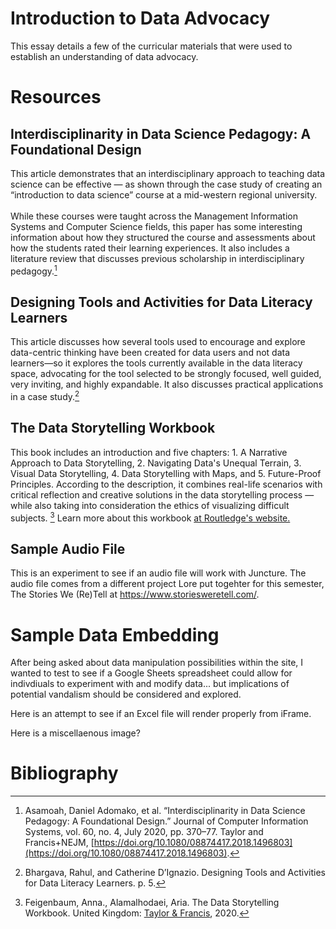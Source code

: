 <param ve-config 
       title="Data Advocacy"
       author="Lore"
       banner="https://tdwi.org/-/media/TDWI/TDWI/BITW/ConnectedPeopleBlue.jpg" 
       layout="vertical">

# Introduction to Data Advocacy

This essay details a few of the curricular materials that were used to establish an understanding of data advocacy.

# Resources

## Interdisciplinarity in Data Science Pedagogy: A Foundational Design

This article demonstrates that an interdisciplinary approach to teaching data science can be effective — as shown through the case study of creating an “introduction to data science” course at a mid-western regional university. <br><br>While these courses were taught across the Management Information Systems and Computer Science fields, this paper has some interesting information about how they structured the course and assessments about how the students rated their learning experiences. It also includes a literature review that discusses previous scholarship in interdisciplinary pedagogy.[^1]

<param ve-image label="Screenshot from Taylor & Francis Online" description="a screenshot of the webpage for the “Interdisciplinary in Data Science Pedagogy” webpage" license="Copyright © 2022 Informa UK Limited" url="https://lore3581.github.io/da4a-juncture/bibliography-essay/Interdisciplinarity-in-Data-Science-Pedagogy.png">

## Designing Tools and Activities for Data Literacy Learners

This article discusses how several tools used to encourage and explore data-centric thinking have been created for data users and not data learners—so it explores the tools currently available in the data literacy space, advocating for the tool selected to be strongly focused, well guided, very inviting, and highly expandable. It also discusses practical applications in a case study.[^3]

<param ve-iframe src="https://www.media.mit.edu/publications/designing-tools-and-activities-for-data-literacy-learners/">

<param ve-image label=”Figure 1 from Interdisciplinary in Data Science Pedagogy” description="Figure 1: informally mapping out some data tools to compare learn-ability and flexibility" license="Copyright 1995 by the Massachusetts Institute of Technology" url="https://lore3581.github.io/da4a-juncture/bibliography-essay/Designing-Tools-and-Activities-for-Data-Literacy-Learners.png">

## The Data Storytelling Workbook

This book includes an introduction and five chapters: 1. A Narrative Approach to Data Storytelling, 2. Navigating Data's Unequal Terrain, 3. Visual Data Storytelling, 4. Data Storytelling with Maps, and 5. Future-Proof Principles. According to the description, it combines real-life scenarios with critical reflection and creative solutions in the data storytelling process — while also taking into consideration the ethics of visualizing difficult subjects. [^4] Learn more about this workbook [at Routledge's website.](https://www.routledge.com/The-Data-Storytelling-Workbook/Feigenbaum-Alamalhodaei/p/book/9781138052116) 

<param ve-iframe src="https://books.google.com/books?id=ANLVDwAAQBAJ&newbks=0&lpg=PA1&pg=PA1&output=embed">

## Sample Audio File

This is an experiment to see if an audio file will work with Juncture. The audio file comes from a different project Lore put togehter for this semester, The Stories We (Re)Tell at https://www.storiesweretell.com/.

<param ve-iframe src="https://www.storiesweretell.com/objects/Lore-Alexa_11-22-22_192kbps.mp3">

# Sample Data Embedding

After being asked about data manipulation possibilities within the site, I wanted to test to see if a Google Sheets spreadsheet could allow for indivdiuals to experiment with and modify data... but implications of potential vandalism should be considered and explored. 

<param ve-iframe src="https://docs.google.com/spreadsheets/d/1mbv5ZHme7Oie4tV6M73CijV0ZtzOvAowpNSZfxUuIAI/edit?usp=sharing">

Here is an attempt to see if an Excel file will render properly from iFrame.

<param ve-iframe src="https://lore3581.github.io/da4a-juncture/bibliography-essay/Sample_Data_Exploration.xlsx">

Here is a miscellaenous image? 

<param ve-image label=”Figure 1 from Interdisciplinary in Data Science Pedagogy” description="Figure 1: informally mapping out some data tools to compare learn-ability and flexibility" license="Copyright 1995 by the Massachusetts Institute of Technology" url="https://lore3581.github.io/da4a-juncture/bibliography-essay/Designing-Tools-and-Activities-for-Data-Literacy-Learners.png">

# Bibliography
[^1]: Asamoah, Daniel Adomako, et al. “Interdisciplinarity in Data Science Pedagogy: A Foundational Design.” Journal of Computer Information Systems, vol. 60, no. 4, July 2020, pp. 370–77. Taylor and Francis+NEJM, [https://doi.org/10.1080/08874417.2018.1496803](https://doi.org/10.1080/08874417.2018.1496803).
[^2]: Baumer, Ben. “A Data Science Course for Undergraduates: Thinking With Data.” The American Statistician, vol. 69, no. 4, Oct. 2015, pp. 334–42. Taylor and Francis+NEJM, [https://doi.org/10.1080/00031305.2015.1081105](https://doi.org/10.1080/00031305.2015.1081105). 
[^3]: Bhargava, Rahul, and Catherine D’Ignazio. Designing Tools and Activities for Data Literacy Learners. p. 5. 
[^4]: Feigenbaum, Anna., Alamalhodaei, Aria. The Data Storytelling Workbook. United Kingdom: [Taylor & Francis](https://www.routledge.com/The-Data-Storytelling-Workbook/Feigenbaum-Alamalhodaei/p/book/9781138052116), 2020. 
[^5]: Wang, Zezhong, et al. “Teaching Data Visualization and Storytelling with Data Comic Workshops | Extended Abstracts of the 2019 CHI Conference on Human Factors in Computing Systems.” ACM Conferences, [http://dl.acm.org/doi/10.1145/3290607.3299043](http://dl.acm.org/doi/10.1145/3290607.3299043). world. Accessed 13 Sept. 2022. 
[^6]
